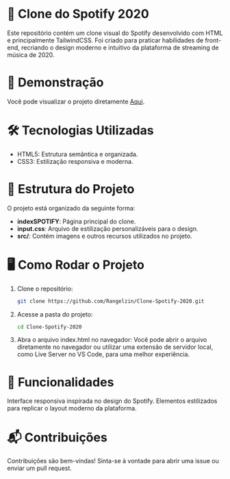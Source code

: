 # 🎵 Clone do Spotify 2020
Este repositório contém um clone visual do Spotify desenvolvido com HTML e principalmente TailwindCSS. Foi criado para praticar habilidades de front-end, recriando o design moderno e intuitivo da plataforma de streaming de música de 2020.

# 🚀 Demonstração
Você pode visualizar o projeto diretamente <a href="https://rangelzin.github.io/Clone-Spotify-2020/src/indexSPOTIFY.html">Aqui</a>.

# 🛠️ Tecnologias Utilizadas
 - HTML5: Estrutura semântica e organizada.
 - CSS3: Estilização responsiva e moderna.

# 📂 Estrutura do Projeto
O projeto está organizado da seguinte forma:

- **indexSPOTIFY**: Página principal do clone.
- **input.css**: Arquivo de estilização personalizáveis para o design.
- **src/**: Contém imagens e outros recursos utilizados no projeto.

# 🖥️ Como Rodar o Projeto

1. Clone o repositório:
    ```bash
    git clone https://github.com/Rangelzin/Clone-Spotify-2020.git 
    ``` 

2. Acesse a pasta do projeto:
    ```bash
   cd Clone-Spotify-2020  
    ```
3. Abra o arquivo index.html no navegador:
    Você pode abrir o arquivo diretamente no navegador ou utilizar uma extensão de servidor local, como Live Server no VS Code, para uma melhor experiência.

# 🌟 Funcionalidades
Interface responsiva inspirada no design do Spotify.
Elementos estilizados para replicar o layout moderno da plataforma.

# 📬 Contribuições
Contribuições são bem-vindas! Sinta-se à vontade para abrir uma issue ou enviar um pull request.